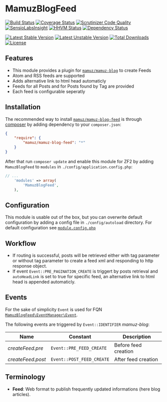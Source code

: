 # MamuzBlogFeed

[![Build Status](https://travis-ci.org/mamuz/MamuzBlogFeed.svg?branch=master)](https://travis-ci.org/mamuz/MamuzBlogFeed)
[![Coverage Status](https://coveralls.io/repos/mamuz/MamuzBlogFeed/badge.png?branch=master)](https://coveralls.io/r/mamuz/MamuzBlogFeed?branch=master)
[![Scrutinizer Code Quality](https://scrutinizer-ci.com/g/mamuz/MamuzBlogFeed/badges/quality-score.png?b=master)](https://scrutinizer-ci.com/g/mamuz/MamuzBlogFeed/?branch=master)
[![SensioLabsInsight](https://insight.sensiolabs.com/projects/091c0080-0728-4a53-b1ca-1495c7b926b6/mini.png)](https://insight.sensiolabs.com/projects/091c0080-0728-4a53-b1ca-1495c7b926b6)
[![HHVM Status](http://hhvm.h4cc.de/badge/mamuz/mamuz-blog-feed.png)](http://hhvm.h4cc.de/package/mamuz/mamuz-blog-feed)
[![Dependency Status](https://www.versioneye.com/user/projects/540625c8c4c187d04f000069/badge.svg)](https://www.versioneye.com/user/projects/540625c8c4c187d04f000069)

[![Latest Stable Version](https://poser.pugx.org/mamuz/mamuz-blog-feed/v/stable.svg)](https://packagist.org/packages/mamuz/mamuz-blog-feed)
[![Latest Unstable Version](https://poser.pugx.org/mamuz/mamuz-blog-feed/v/unstable.svg)](https://packagist.org/packages/mamuz/mamuz-blog-feed)
[![Total Downloads](https://poser.pugx.org/mamuz/mamuz-blog-feed/downloads.svg)](https://packagist.org/packages/mamuz/mamuz-blog-feed)
[![License](https://poser.pugx.org/mamuz/mamuz-blog-feed/license.svg)](https://packagist.org/packages/mamuz/mamuz-blog-feed)

## Features

- This module provides a plugin for [`mamuz/mamuz-blog`](https://packagist.org/packages/mamuz/mamuz-blog) to create Feeds
- Atom and RSS feeds are supported
- Adds alternative link to html head automaticly
- Feeds for all Posts and for Posts found by Tag are provided
- Each feed is configurable seperatly

## Installation

The recommended way to install
[`mamuz/mamuz-blog-feed`](https://packagist.org/packages/mamuz/mamuz-blog-feed) is through
[composer](http://getcomposer.org/) by adding dependency to your `composer.json`:

```json
{
    "require": {
        "mamuz/mamuz-blog-feed": "*"
    }
}
```

After that run `composer update` and enable this module for ZF2 by adding
`MamuzBlogFeed` to `modules` in `./config/application.config.php`:

```php
// ...
    'modules' => array(
        'MamuzBlogFeed',
    ),
```

## Configuration

This module is usable out of the box,
but you can overwrite default configuration by adding a config file in `./config/autoload` directory.
For default configuration see
[`module.config.php`](https://github.com/mamuz/MamuzBlogFeed/blob/master/config/module.config.php)

## Workflow

- If routing is successful, posts will be retrieved either with tag parameter or without tag parameter
to create a feed xml and responding to http response object.
- If event `Event::PRE_PAGINATION_CREATE` is triggert by posts retrieval and `autoHeadLink` is set to true for specific feed,
an alternative link to html head is appended automaticly.

## Events

For the sake of simplicity `Event` is used for FQN [`MamuzBlogFeed\EventManager\Event`](https://github.com/mamuz/MamuzBlogFeed/blob/master/src/MamuzBlogFeed/EventManager/Event.php).

The following events are triggered by `Event::IDENTIFIER` *mamuz-blog*:

Name              | Constant                  | Description
----------------- | ------------------------- | -----------
*createFeed.pre*  | `Event::PRE_FEED_CREATE`  | Before feed creation
*createFeed.post* | `Event::POST_FEED_CREATE` | After feed creation

## Terminology

- **Feed**: Web format to publish frequently updated informations (here blog articles).
